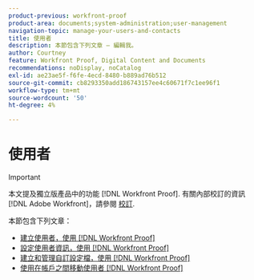 ```yaml
---
product-previous: workfront-proof
product-area: documents;system-administration;user-management
navigation-topic: manage-your-users-and-contacts
title: 使用者
description: 本節包含下列文章 — 編輯我。
author: Courtney
feature: Workfront Proof, Digital Content and Documents
recommendations: noDisplay, noCatalog
exl-id: ae23ae5f-f6fe-4ecd-8480-b889ad76b512
source-git-commit: cb8293350add186743157ee4c60671f7c1ee96f1
workflow-type: tm+mt
source-wordcount: '50'
ht-degree: 4%

---
```


# 使用者

>[!IMPORTANT]
>
>本文提及獨立版產品中的功能 [!DNL Workfront Proof]. 有關內部校訂的資訊 [!DNL Adobe Workfront]，請參閱 [校訂](../../../review-and-approve-work/proofing/proofing.md).

本節包含下列文章：

* [建立使用者，使用 [!DNL Workfront Proof]](../../../workfront-proof/wp-mnguserscontacts/users/create-users.md)
* [設定使用者資訊，使用 [!DNL Workfront Proof]](../../../workfront-proof/wp-mnguserscontacts/users/configure-user-info.md)
* [建立和管理自訂設定檔，使用 [!DNL Workfront Proof]](../../../workfront-proof/wp-mnguserscontacts/users/create-and-manage-custom-profiles.md)
* [使用在帳戶之間移動使用者 [!DNL Workfront Proof]](../../../workfront-proof/wp-mnguserscontacts/users/move-users-between-accounts.md)
